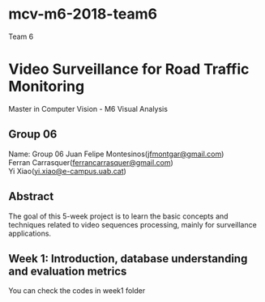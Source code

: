 # mcv-m6-2018-team6
Team 6

# Video Surveillance for Road Traffic Monitoring
Master in Computer Vision - M6 Visual Analysis

## Group 06
Name: Group 06 
Juan Felipe Montesinos(jfmontgar@gmail.com)  
Ferran Carrasquer(ferrancarrasquer@gmail.com)  
Yi Xiao(yi.xiao@e-campus.uab.cat)  

## Abstract   
The goal of this 5-week project is to learn the basic concepts and techniques related to video sequences processing, mainly for surveillance applications.

## Week 1: Introduction, database understanding and evaluation metrics
You can check the codes in week1 folder

